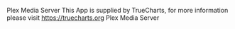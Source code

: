 Plex Media Server
This App is supplied by TrueCharts, for more information please visit https://truecharts.org
Plex Media Server
